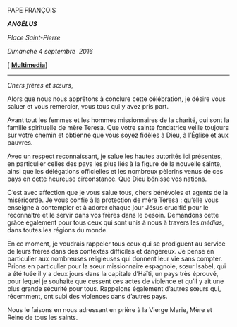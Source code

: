 PAPE FRANÇOIS

***ANGÉLUS***

*Place Saint-Pierre*

*Dimanche 4 septembre  2016*

[ **[Multimedia](http://w2.vatican.va/content/francesco/fr/events/event.dir.html/content/vaticanevents/fr/2016/9/4/angelus.html)**]

* * *

*Chers frères et sœurs*,

Alors que nous nous apprêtons à conclure cette célébration, je désire vous saluer et vous remercier, vous tous qui y avez pris part.

Avant tout les femmes et les hommes missionnaires de la charité, qui sont la famille spirituelle de mère Teresa. Que votre sainte fondatrice veille toujours sur votre chemin et obtienne que vous soyez fidèles à Dieu, à l’Église et aux pauvres.

Avec un respect reconnaissant, je salue les hautes autorités ici présentes, en particulier celles des pays les plus liés à la figure de la nouvelle sainte, ainsi que les délégations officielles et les nombreux pèlerins venus de ces pays en cette heureuse circonstance. Que Dieu bénisse vos nations.

C’est avec affection que je vous salue tous, chers bénévoles et agents de la miséricorde. Je vous confie à la protection de mère Teresa : qu’elle vous enseigne à contempler et à adorer chaque jour Jésus crucifié pour le reconnaître et le servir dans vos frères dans le besoin. Demandons cette grâce également pour tous ceux qui sont unis à nous à travers les *médias*, dans toutes les régions du monde.

En ce moment, je voudrais rappeler tous ceux qui se prodiguent au service de leurs frères dans des contextes difficiles et dangereux. Je pense en particulier aux nombreuses religieuses qui donnent leur vie sans compter. Prions en particulier pour la sœur missionnaire espagnole, sœur Isabel, qui a été tuée il y a deux jours dans la capitale d’Haïti, un pays très éprouvé, pour lequel je souhaite que cessent ces actes de violence et qu’il y ait une plus grande sécurité pour tous. Rappelons également d’autres sœurs qui, récemment, ont subi des violences dans d’autres pays.

Nous le faisons en nous adressant en prière à la Vierge Marie, Mère et Reine de tous les saints.